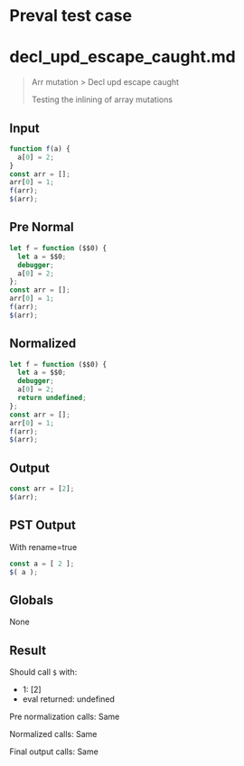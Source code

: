 # Preval test case

# decl_upd_escape_caught.md

> Arr mutation > Decl upd escape caught
>
> Testing the inlining of array mutations

## Input

`````js filename=intro
function f(a) {
  a[0] = 2;
}
const arr = [];
arr[0] = 1;
f(arr);
$(arr);
`````

## Pre Normal

`````js filename=intro
let f = function ($$0) {
  let a = $$0;
  debugger;
  a[0] = 2;
};
const arr = [];
arr[0] = 1;
f(arr);
$(arr);
`````

## Normalized

`````js filename=intro
let f = function ($$0) {
  let a = $$0;
  debugger;
  a[0] = 2;
  return undefined;
};
const arr = [];
arr[0] = 1;
f(arr);
$(arr);
`````

## Output

`````js filename=intro
const arr = [2];
$(arr);
`````

## PST Output

With rename=true

`````js filename=intro
const a = [ 2 ];
$( a );
`````

## Globals

None

## Result

Should call `$` with:
 - 1: [2]
 - eval returned: undefined

Pre normalization calls: Same

Normalized calls: Same

Final output calls: Same
